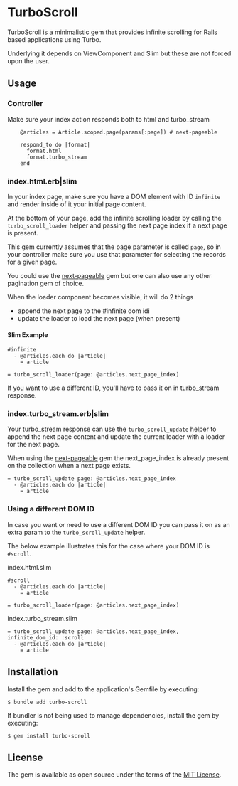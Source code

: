 # TurboScroll

TurboScroll is a minimalistic gem that provides infinite scrolling for Rails based applications
using Turbo.

Underlying it depends on ViewComponent and Slim but these are not forced upon the user.

## Usage

### Controller

Make sure your index action responds both to html and turbo_stream

```
    @articles = Article.scoped.page(params[:page]) # next-pageable

    respond_to do |format|
      format.html
      format.turbo_stream
    end
```

### index.html.erb|slim

In your index page, make sure you have a DOM element with ID `infinite`
and render inside of it your initial page content.

At the bottom of your page, add the infinite scrolling loader
by calling the `turbo_scroll_loader` helper and passing the next page index
if a next page is present.

This gem currently assumes that the page parameter is called `page`, so in
your controller make sure you use that parameter for selecting
the records for a given page.

You could use the [next-pageable](https://github.com/allcrux/next-pageable) gem
but one can also use any other pagination gem of choice.


When the loader component becomes visible, it will do 2 things

- append the next page to the #infinite dom idi
- update the loader to load the next page (when present)

#### Slim Example

```
#infinite
  - @articles.each do |article|
    = article

= turbo_scroll_loader(page: @articles.next_page_index)
```

If you want to use a different ID, you'll have to pass it on in turbo_stream response.

### index.turbo_stream.erb|slim

Your turbo_stream response can use the `turbo_scroll_update` helper to
append the next page content and update the current loader with a
loader for the next page.

When using the [next-pageable](https://github.com/allcrux/next-pageable) gem
the next_page_index is already present on the collection when a next page exists.

```
= turbo_scroll_update page: @articles.next_page_index
  - @articles.each do |article|
    = article
```

### Using a different DOM ID

In case you want or need to use a different DOM ID you
can pass it on as an extra param to the `turbo_scroll_update` helper.

The below example illustrates this for the case where your
DOM ID is `#scroll`.

index.html.slim

```
#scroll
  - @articles.each do |article|
    = article

= turbo_scroll_loader(page: @articles.next_page_index)
```

index.turbo_stream.slim

```
= turbo_scroll_update page: @articles.next_page_index, infinite_dom_id: :scroll
  - @articles.each do |article|
    = article
```

## Installation

Install the gem and add to the application's Gemfile by executing:

    $ bundle add turbo-scroll

If bundler is not being used to manage dependencies, install the gem by executing:

    $ gem install turbo-scroll

## License

The gem is available as open source under the terms of the [MIT License](https://opensource.org/licenses/MIT).
